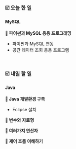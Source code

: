### ☑️  오늘 한 일
#### MySQL
<strong>📌 파이썬과 MySQL 응용 프로그래밍</strong>
  - 파이썬과 MySQL 연동
  - 공간 데이터 조회 응용 프로그램

<br>

### ☑️  내일 할 일
#### Java
<strong>📌 Java 개발환경 구축</strong>
  - Eclipse 설치

<strong>📌 변수와 자료형</strong>

<strong>📌 여러가지 연산자</strong>

<strong>📌 제어 흐름 이해하기</strong>
